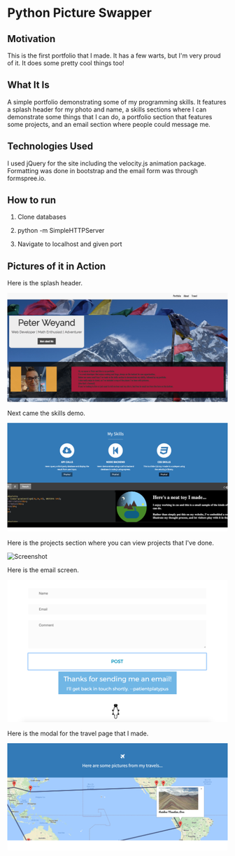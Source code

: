 

# Python Picture Swapper

## Motivation

This is the first portfolio that I made. It has a few warts, but I'm very proud of it. It does some pretty cool things too!

## What It Is

A simple portfolio demonstrating some of my programming skills. It features a splash header for my photo and name, a skills sections where I can demonstrate some things that I can do, a portfolio section that features some projects, and an email section where people could message me.

## Technologies Used

I used jQuery for the site including the velocity.js animation package. Formatting was done in bootstrap and the email form was through formspree.io.

## How to run

1. Clone databases

2. python -m SimpleHTTPServer

3. Navigate to localhost and given port

## Pictures of it in Action

Here is the splash header.

![Screenshot](/screenshots/splashheader.png?raw=true "Splash Header")

Next came the skills demo.

![Screenshot](/screenshots/skillsdemo.png?raw=true "Skills Demo")

Here is the projects section where you can view projects that I've done.

![Screenshot](/screenshots/projectsscreen.png?raw=true "Projects Screen")

Here is the email screen.

![Screenshot](/screenshots/emailscreen.png?raw=true "Email Screen")

Here is the modal for the travel page that I made.

![Screenshot](/screenshots/travelmodal.png?raw=true "Travel Modal")
